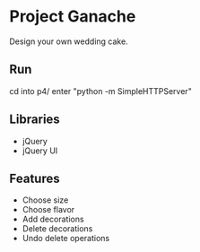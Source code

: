 # Project Ganache
Design your own wedding cake.

## Run
cd into p4/
enter "python -m SimpleHTTPServer"

## Libraries
* jQuery
* jQuery UI

## Features
* Choose size
* Choose flavor
* Add decorations
* Delete decorations
* Undo delete operations